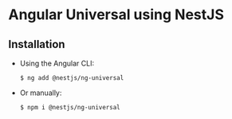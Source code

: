 # Angular Universal using NestJS

## Installation

- Using the Angular CLI:

  ```
  $ ng add @nestjs/ng-universal
  ```

- Or manually:
  ```
  $ npm i @nestjs/ng-universal
  ```
